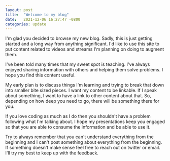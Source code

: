 ```yaml
---
layout: post
title:  "Welcome to my blog"
date:   2021-12-06 16:27:47 -0800
categories: update
---
```

I'm glad you decided to browse my new blog. Sadly, this is just
getting started and a long way from anything significant. I'd like
to use this site to put content related to videos and streams I'm
planning on doing to augment them.

I've been told many times that my sweet spot is teaching. I've always
enjoyed sharing information with others and helping them solve 
problems. I hope you find this content useful.

My early plan is to discuss things I'm learning and trying to break
that down into smaller bite sized pieces. I want my content to be
linkable. If I speak about something, I want to have a link to other
content about that. So, depending on how deep you need to go, there
will be something there for you.

If you love coding as much as I do then you shouldn't have a problem
following what I'm talking about. I hope my presentations keep you
engaged so that you are able to consume the information and be
able to use it.

Try to always remember that you can't understand everything from the
beginning and I can't post something about everything from the 
beginning. If something doesn't make sense feel free to reach out
on twitter or email. I'll try my best to keep up with the feedback.